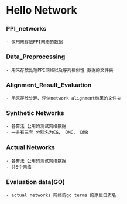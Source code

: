 # Hello Network

### PPI_networks

    - 仅用来存放PPI网络的数据

### Data_Preprocessing

    - 用来存放处理PPI网络以及序列相似性 数据的文件夹

### Alignment_Result_Evaluation

    - 用来存放处理、评估network alignment结果的文件夹
    
    
### Synthetic Networks

    - 各算法 公用的测试网络数据
    - 一共有三套 分别名为CG， DMC， DMR

### Actual Networks

    - 各算法 公用的测试网络数据
    - 共5个网络

### Evaluation data(GO)

    - actual networks 网络的go terms 的原蛋白质名
